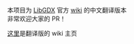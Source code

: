 本项目为 [LibGDX](https://libgdx.badlogicgames.com/) 官方 [wiki](https://github.com/libgdx/libgdx/wiki) 的中文翻译版本  
非常欢迎大家的 PR！

[这里](./Home.md)是翻译版的 wiki 主页